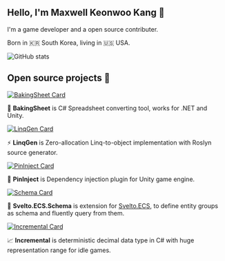 ## Hello, I'm Maxwell Keonwoo Kang 👋

I'm a game developer and a open source contributer.

Born in 🇰🇷 South Korea, living in 🇺🇸 USA. 

![GitHub stats](https://github-readme-stats.vercel.app/api?username=cathei&theme=vue-dark&hide=contribs&hide_rank=true&show_icons=true)

## Open source projects 🌟

[![BakingSheet Card](https://github-readme-stats.vercel.app/api/pin/?username=cathei&repo=BakingSheet&show_owner=true&theme=vue-dark)](https://github.com/cathei/BakingSheet) 

🍞 **BakingSheet** is C# Spreadsheet converting tool, works for .NET and Unity.

[![LinqGen Card](https://github-readme-stats.vercel.app/api/pin/?username=cathei&repo=LinqGen&show_owner=true&theme=vue-dark)](https://github.com/cathei/LinqGen)

⚡ **LinqGen** is Zero-allocation Linq-to-object implementation with Roslyn source generator.

[![PinInject Card](https://github-readme-stats.vercel.app/api/pin/?username=cathei&repo=PinInject&show_owner=true&theme=vue-dark)](https://github.com/cathei/PinInject)

📌 **PinInject** is Dependency injection plugin for Unity game engine.

[![Schema Card](https://github-readme-stats.vercel.app/api/pin/?username=cathei&repo=Svelto.ECS.Schema&show_owner=true&theme=vue-dark)](https://github.com/cathei/Svelto.ECS.Schema)

💬 **Svelto.ECS.Schema** is extension for [Svelto.ECS](https://github.com/sebas77/Svelto.ECS), to define entity groups as schema and fluently query from them.

[![Incremental Card](https://github-readme-stats.vercel.app/api/pin/?username=cathei&repo=Incremental&show_owner=true&theme=vue-dark)](https://github.com/cathei/Incremental)

📈 **Incremental** is deterministic decimal data type in C# with huge representation range for idle games.
